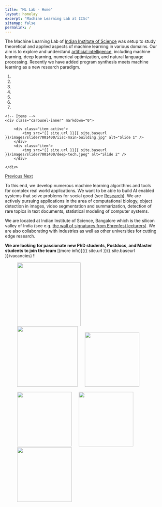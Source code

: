 ```yaml
---
title: "ML Lab - Home"
layout: homelay
excerpt: "Machine Learning Lab at IISc"
sitemap: false
permalink: /
---
```


The Machine Learning Lab of [Indian Institute of Science](https://www.iisc.ac.in/) was setup to study theoretical and applied aspects of machine learning in various domains. Our aim is to explore and understand [artificial intelligence](), including machine learning, deep learning, numerical optimization, and natural language processing. Recently we have added program synthesis meets machine learning as a new research paradigm. 


<div markdown="0" id="carousel" class="carousel slide" data-ride="carousel" data-interval="5000" data-pause="hover" >
    <!-- Menu -->
    <ol class="carousel-indicators">
        <li data-target="#carousel" data-slide-to="0" class="active"></li>
        <li data-target="#carousel" data-slide-to="1"></li>
        <li data-target="#carousel" data-slide-to="2"></li>
        <li data-target="#carousel" data-slide-to="3"></li>
        <li data-target="#carousel" data-slide-to="4"></li>
        <li data-target="#carousel" data-slide-to="5"></li>
        <li data-target="#carousel" data-slide-to="6"></li>
    </ol>

    <!-- Items -->
    <div class="carousel-inner" markdown="0">

        <div class="item active">
            <img src="{{ site.url }}{{ site.baseurl }}/images/slider7001400/iisc-main-building.jpg" alt="Slide 1" />
        </div>
        <div class="item">
            <img src="{{ site.url }}{{ site.baseurl }}/images/slider7001400/deep-tech.jpeg" alt="Slide 2" />
        </div>
<!--        
        <div class="item">
            <img src="{{ site.url }}{{ site.baseurl }}/images/slider7001400/cake_web.jpg" alt="Slide 3" />
        </div>
        <div class="item">
            <img src="{{ site.url }}{{ site.baseurl }}/images/slider7001400/logos.jpg" alt="Slide 4" />
        </div>
        <div class="item">
            <img src="{{ site.url }}{{ site.baseurl }}/images/slider7001400/NoiseCover2.jpg" alt="Slide 5" />
        </div>
        <div class="item">
            <img src="{{ site.url }}{{ site.baseurl }}/images/slider7001400/SmartTipSide.jpg" alt="Slide 6" />
        </div>       
         <div class="item">
            <img src="{{ site.url }}{{ site.baseurl }}/images/slider7001400/lab.jpg" alt="Slide 7" />
        </div> -->
    </div>
  <a class="left carousel-control" href="#carousel" role="button" data-slide="prev">
    <span class="glyphicon glyphicon-chevron-left" aria-hidden="true"></span>
    <span class="sr-only">Previous</span>
  </a>
  <a class="right carousel-control" href="#carousel" role="button" data-slide="next">
    <span class="glyphicon glyphicon-chevron-right" aria-hidden="true"></span>
    <span class="sr-only">Next</span>
  </a>
</div>




To this end, we develop numerous machine learning algorithms and tools for complex real world applications. We want to be able to build AI enabled systems that solve problems for social good (see [Research](research)).
We are actively pursuing applications in the area of computational biology, object detection in images, video segmentation and summarization, detection of rare topics in text documents, statistical modeling of computer systems.

We are located at Indian Institute of Science, Bangalore which is the silicon valley of India (see e.g. [the wall of signatures from Ehrenfest lecturers](https://www.lorentz.leidenuniv.nl/history/colloquium/muur_heel.html)). We are also collaborating with industries as well as other universities for cutting edge research.

 **We are  looking for passionate new PhD students, Postdocs, and Master students to join the team** [(more info)]({{ site.url }}{{ site.baseurl }}/vacancies) **!**

<figure class="fourth">
  <img src="{{ site.url }}{{ site.baseurl }}/images/logopic/iisclogo.png" style="width: 210px;margin-right:20px">
  <img src="{{ site.url }}{{ site.baseurl }}/images/logopic/ibm.png" style="width: 200px; margin-right:20px">
  <img src="{{ site.url }}{{ site.baseurl }}/images/logopic/microsoft.png" style="width: 180px">
</figure>
<figure class="fourth">
  <img src="{{ site.url }}{{ site.baseurl }}/images/logopic/linkedin.png" style="width: 180px; margin-right:20px">
  <img src="{{ site.url }}{{ site.baseurl }}/images/logopic/tatamotors.png" style="width: 180px;margin-right:20px">
  <img src="{{ site.url }}{{ site.baseurl }}/images/logopic/atimotors.png" style="width: 180px">
</figure>
